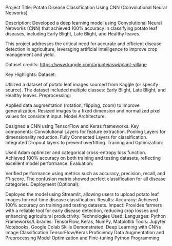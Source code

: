 Project Title:
Potato Disease Classification Using CNN (Convolutional Neural Networks)

Description:
Developed a deep learning model using Convolutional Neural Networks (CNN) that achieved 100% accuracy in classifying potato leaf diseases, including Early Blight, Late Blight, and Healthy leaves.

This project addresses the critical need for accurate and efficient disease detection in agriculture, leveraging artificial intelligence to improve crop management and yield.

Dataset credits: https://www.kaggle.com/arjuntejaswi/plant-village

Key Highlights:
Dataset:

Utilized a dataset of potato leaf images sourced from Kaggle (or specify source).
The dataset included multiple classes: Early Blight, Late Blight, and Healthy leaves.
Preprocessing:

Applied data augmentation (rotation, flipping, zoom) to improve generalization.
Resized images to a fixed dimension and normalized pixel values for consistent input.
Model Architecture:

Designed a CNN using TensorFlow and Keras frameworks.
Key components:
Convolutional Layers for feature extraction.
Pooling Layers for dimensionality reduction.
Fully Connected Layers for classification.
Integrated Dropout layers to prevent overfitting.
Training and Optimization:

Used Adam optimizer and categorical cross-entropy loss function.
Achieved 100% accuracy on both training and testing datasets, reflecting excellent model performance.
Evaluation:

Verified performance using metrics such as accuracy, precision, recall, and F1-score.
The confusion matrix showed perfect classification for all disease categories.
Deployment (Optional):

Deployed the model using Streamlit, allowing users to upload potato leaf images for real-time disease classification.
Results:
Accuracy: Achieved 100% accuracy on training and testing datasets.
Impact: Provides farmers with a reliable tool for early disease detection, reducing crop losses and enhancing agricultural productivity.
Technologies Used:
Languages: Python
Frameworks/Libraries: TensorFlow, Keras, NumPy, Matplotlib
Tools: Jupyter Notebooks, Google Colab
Skills Demonstrated:
Deep Learning with CNNs
Image Classification
TensorFlow/Keras Proficiency
Data Augmentation and Preprocessing
Model Optimization and Fine-tuning
Python Programming
